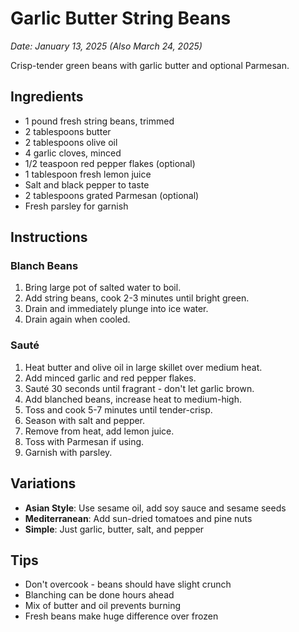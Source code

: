 # Garlic Butter String Beans

*Date: January 13, 2025 (Also March 24, 2025)*

Crisp-tender green beans with garlic butter and optional Parmesan.

## Ingredients
- 1 pound fresh string beans, trimmed
- 2 tablespoons butter
- 2 tablespoons olive oil
- 4 garlic cloves, minced
- 1/2 teaspoon red pepper flakes (optional)
- 1 tablespoon fresh lemon juice
- Salt and black pepper to taste
- 2 tablespoons grated Parmesan (optional)
- Fresh parsley for garnish

## Instructions

### Blanch Beans
1. Bring large pot of salted water to boil.
2. Add string beans, cook 2-3 minutes until bright green.
3. Drain and immediately plunge into ice water.
4. Drain again when cooled.

### Sauté
1. Heat butter and olive oil in large skillet over medium heat.
2. Add minced garlic and red pepper flakes.
3. Sauté 30 seconds until fragrant - don't let garlic brown.
4. Add blanched beans, increase heat to medium-high.
5. Toss and cook 5-7 minutes until tender-crisp.
6. Season with salt and pepper.
7. Remove from heat, add lemon juice.
8. Toss with Parmesan if using.
9. Garnish with parsley.

## Variations
- **Asian Style**: Use sesame oil, add soy sauce and sesame seeds
- **Mediterranean**: Add sun-dried tomatoes and pine nuts
- **Simple**: Just garlic, butter, salt, and pepper

## Tips
- Don't overcook - beans should have slight crunch
- Blanching can be done hours ahead
- Mix of butter and oil prevents burning
- Fresh beans make huge difference over frozen